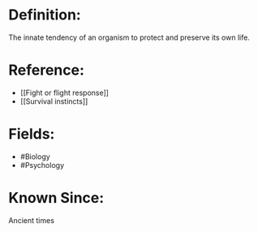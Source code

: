 

# Definition:
The innate tendency of an organism to protect and preserve its own life.

# Reference:
- [[Fight or flight response]]
- [[Survival instincts]]

# Fields: 
- #Biology
- #Psychology

# Known Since:
Ancient times

